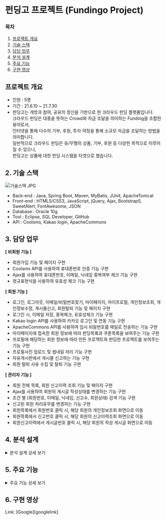 # 펀딩고 프로젝트 (Fundingo Project)

### 목차
1. [프로젝트 개요](#프로젝트-개요)
2. [기술 스택](#2.-기술-스택)
3. [담당 업무](#3.-담당-업무)
4. [분석 설계](#4.-분석-설계)
5. [주요 기능](#5.-주요-기능)
6. [구현 영상](#6.-구현-)


## 프로젝트 개요
* 인원 : 5명
* 기간 : 21.6.10 ~ 21.7.30   
* 펀딩고는 개방과 참여, 공유의 정신을 기반으로 한 크라우드 펀딩 플랫폼입니다.   
크라우드 펀딩은 대중을 뜻하는 Crowd와 자금 조달을 의미하는 Funding을 조합한 용어로서,   
인터넷을 통해 다수의 기부, 후원, 투자 약정을 통해 소규모 자금을 조달하는 방법을 의미합니다.   
일반적으로 크라우드 펀딩은 유/무형의 상품, 기부, 후원 등 다양한 목적으로 이루어질 수 있으나,   
펀딩고는 상품에 대한 펀딩 시스템을 타겟으로 했습니다.   

## 2. 기술 스택
![기술스택 JPG](https://user-images.githubusercontent.com/84362720/188839319-25e4229f-f07c-43da-9023-7053cfa2db6e.jpg)
* Back-end   : Java, Spring Boot, Maven, MyBatis, JUnit, ApacheTomcat
* Front-end  : HTML5/CSS3, JavaScript, jQuery, Ajax, Bootstrap5, SweetAlert, FontAwesome, JSON
* Database   : Oracle 10g
* Tool  :  Eclipse, SQL Developer, GitHub
* API    : Coolsms, Kakao login, ApacheCommons   

## 3. 담당 업무
**[ 비회원 기능 ]**
* 회원가입 기능 및 페이지 구현
* Coolsms API를 사용하여 휴대폰번호 인증 기능 구현
* Ajax를 사용하여 휴대폰번호, 이메일, 닉네임 중복여부 체크 기능 구현
* 정규표현식을 사용하여 유효성 체크 기능 구현   

**[ 회원 기능 ]**
* 로그인, 로그아웃, 이메일/비밀번호찾기, 마이페이지, 마이프로필, 개인정보조회, 개인정보수정, 게시물신고, 회원탈퇴 기능 및 페이지 구현
* 로그인 시, 이메일 저장, 중복체크, 유효성체크 기능 구현
* Kakao login API를 사용하여 카카오 로그인 및 연동 기능 구현
* ApacheCommons API를 사용하여 임시 비밀번호를 메일로 전송하는 기능 구현
* 마이페이지에 접속한 회원 정보에 따라 펀딩목록과 쿠폰목록을 보여주는 기능 구현
* 프로필에 해당하는 회원 정보에 따라 만든 프로젝트와 펀딩한 프로젝트를 보여주는 기능 구현
* 프로필사진 업로드 및 썸네일 처리 기능 구현
* 자유게시판에서 게시물 신고하는 기능 구현
* 회원 탈퇴 사유 수집 및 탈퇴 기능 구현   

**[ 관리자 기능 ]**
* 회원 전체 목록, 회원 신고이력 조회 기능 및 페이지 구현
* Ajax를 사용하여 회원의 게시글 작성상태를 변경하는 기능 구현
* 조건 별 (회원번호, 이메일, 닉네임, 신고수, 회원상태) 검색 기능 구현
* 신고된 회원 처리유무를 변경하는 기능 구현
* 회원목록에서 회원번호 클릭 시, 해당 회원의 개인정보조회 화면으로 이동
* 회원목록에서 신고번호 클릭 시, 해당 회원의 신고이력조회 화면으로 이동
* 회원신고이력에서 게시글번호 클릭 시, 해당 회원의 작성 게시글 화면으로 이동   

## 4. 분석 설계
<details>
<summary>분석 설계 상세 보기</summary>

![분석설계 목차 JPG](https://user-images.githubusercontent.com/84362720/188846024-232a24be-edde-4c83-92e7-2d5702fd3158.jpg)
![1 JPG](https://user-images.githubusercontent.com/84362720/188846591-840a3d68-2d2f-4024-8e26-78f07e88c4d4.jpg)
![2 JPG](https://user-images.githubusercontent.com/84362720/188846715-5403f03f-de28-4c0a-8a75-ab8e279c13d5.jpg)
![3 JPG](https://user-images.githubusercontent.com/84362720/188846792-abcc9392-89c0-45a2-afeb-0827d99170f2.jpg)
![4 JPG](https://user-images.githubusercontent.com/84362720/188846833-50ae96e6-c2bc-4ad6-8727-e8f178b8e916.jpg)
![5 JPG](https://user-images.githubusercontent.com/84362720/188846877-31a245a1-f404-46d6-bdaf-a01d2ede4031.jpg)
![6 JPG](https://user-images.githubusercontent.com/84362720/188846907-6fc8d879-fede-4682-90f1-a954353fc43d.jpg)
![7 JPG](https://user-images.githubusercontent.com/84362720/188846943-f0a9e1e8-a545-47b0-ba7f-47cde69e0032.jpg)
![8 JPG](https://user-images.githubusercontent.com/84362720/188846993-3a6963cf-b77c-4518-ad30-ec61e3cb431c.jpg)
![9 JPG](https://user-images.githubusercontent.com/84362720/188847036-abef845f-a660-4b9d-b140-bbf6ff825583.jpg)
![10 JPG](https://user-images.githubusercontent.com/84362720/188847076-e91a2709-a0e3-448b-bbdf-03f77d584e73.jpg)
![11 JPG](https://user-images.githubusercontent.com/84362720/188847115-0ed401ae-4560-4f31-8ea4-8d6808f3bf0b.jpg)
![12 JPG](https://user-images.githubusercontent.com/84362720/188847163-5e42e971-32d5-4cf5-a4f7-53c0a49218a9.jpg)
</details>

## 5. 주요 기능
<details>
<summary>주요 기능 상세 보기</summary>

![슬라이드1 JPG](https://user-images.githubusercontent.com/84362720/188848330-1526936c-95b8-48da-8d94-51ae1a2c63c6.jpg)
![슬라이드2 JPG](https://user-images.githubusercontent.com/84362720/188848396-57e6eca6-cf47-4f2d-b4ef-e3bc8f11dec7.jpg)
![슬라이드3 JPG](https://user-images.githubusercontent.com/84362720/188848447-3e754c89-138b-43ba-bb45-5a0cbd695619.jpg)
![슬라이드4 JPG](https://user-images.githubusercontent.com/84362720/188848492-6c6c803b-00ad-4e6a-ac4b-065605395147.jpg)
![슬라이드5 JPG](https://user-images.githubusercontent.com/84362720/188848619-aeeed2a5-190d-49a3-8869-1a8f6fdc411c.jpg)
</details>

## 6. 구현 영상 
Link: [Google][googlelink]
